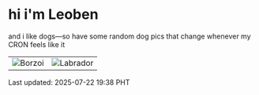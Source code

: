 # hi i'm Leoben

and i like dogs—so have some random dog pics that change whenever my CRON feels like it

|  |  |
|--------|----------|
| ![Borzoi](https://random-dog-vercel.vercel.app/api/random-borzoi?v=1753184287) | ![Labrador](https://random-dog-vercel.vercel.app/api/random-labrador?v=1753184287) |

Last updated: 2025-07-22 19:38 PHT
